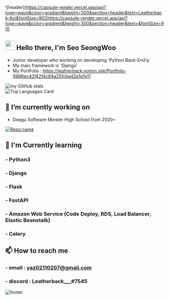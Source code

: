 ![header](https://capsule-render.vercel.app/api?type=wave&color=gradient&height=300&section=header&text=Leatherback-Azi&fontSize=90](https://capsule-render.vercel.app/api?type=wave&color=gradient&height=300&section=header&text=&fontSize=90)
<!--
**apple19760401/apple19760401** is a ✨ _special_ ✨ repository because its `README.md` (this file) appears on your GitHub profile.

Here are some ideas to get you started:

- 🔭 I’m currently working on ...
- 🌱 I’m currently learning ...
- 👯 I’m looking to collaborate on ...
- 🤔 I’m looking for help with ...
- 💬 Ask me about ...
- 📫 How to reach me: ...
- 😄 Pronouns: ...
- ⚡ Fun fact: ...
-->
## <img src="https://raw.githubusercontent.com/MartinHeinz/MartinHeinz/master/wave.gif" width="30px"> Hello there, I'm Seo SeongWoo
- Junior developer who working on developing 'Python Back-End'p
- My main framework is 'Django'
- My PortFolio : https://leatherback.notion.site/Portfolio-9966ec42f42f4c84a25fcbed2e1e1e11

![my GitHub stats](https://github-readme-stats.vercel.app/api?username=Leatherback-Azi&show_icons=true&count_private=true)  
![Top Languages Card](https://github-readme-stats.vercel.app/api/top-langs/?username=Leatherback-Azi)


## 🔭 I’m currently working on
- Deagu Software Meister High School from 2020~

[![Repo name](https://github-readme-stats.vercel.app/api/pin/?username=Leatherback-Azi&repo=TwitchLink-MacOS)](https://github.com/Leatherback-Azi/TwitchLink-MacOS)

## 🌱 I'm Currently learning
### - Python3
### - Django
### - Flask
### - FastAPI
### - Amazon Web Service (Code Deploy, RDS, Load Balancer, Elastic Beanstalk)
### - Celery


## 📫 How to reach me
### - email : yaz02110207@gmail.com
### - discord : Leatherback___#7545



![footer](https://capsule-render.vercel.app/api?type=wave&color=gradient&height=300&section=footer)
